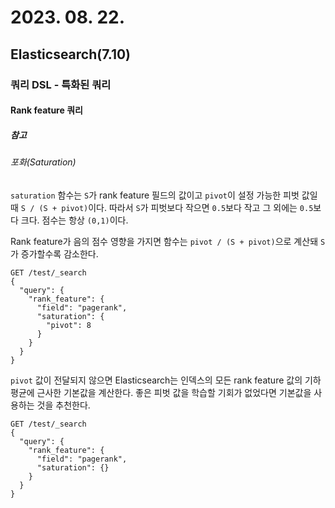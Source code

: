# 2023. 08. 22.

## Elasticsearch(7.10)

### 쿼리 DSL - 특화된 쿼리

#### Rank feature 쿼리

##### 참고

###### 포화(Saturation)

`saturation` 함수는 `S`가 rank feature 필드의 값이고 `pivot`이 설정 가능한 피벗 값일 때 `S / (S + pivot)`이다. 따라서 `S`가 피벗보다 작으면 `0.5`보다 작고 그 외에는 `0.5`보다 크다. 점수는 항상 `(0,1)`이다.

Rank feature가 음의 점수 영향을 가지면 함수는 `pivot / (S + pivot)`으로 계산돼 `S`가 증가할수록 감소한다.

```http
GET /test/_search
{
  "query": {
    "rank_feature": {
      "field": "pagerank",
      "saturation": {
        "pivot": 8
      }
    }
  }
}
```

`pivot` 값이 전달되지 않으면 Elasticsearch는 인덱스의 모든 rank feature 값의 기하 평균에 근사한 기본값을 계산한다. 좋은 피벗 값을 학습할 기회가 없었다면 기본값을 사용하는 것을 추천한다.

```http
GET /test/_search
{
  "query": {
    "rank_feature": {
      "field": "pagerank",
      "saturation": {}
    }
  }
}
```

